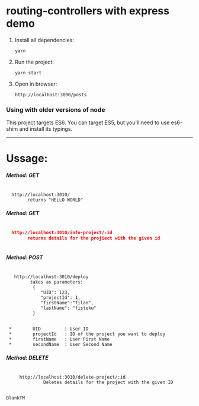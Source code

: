 # routing-controllers with express demo

1. Install all dependencies:

    `yarn`
    
2. Run the project:

    `yarn start`

3. Open in browser:
 
    `http://localhost:3000/posts`

### Using with older versions of node

This project targets ES6. 
You can target ES5, but you'll need to use es6-shim and install its typings.


__________________________________________________________________________

# Ussage: 


##### Method: GET
```json5

  http://localhost:3010/ 
        returns "HELLO WORLD"

```
##### Method: GET
```json

  http://localhost:3010/info-project/:id
        returns details for the projiect with the given id
    
   ``` 
   
   ##### Method: POST
   ```json5

      http://localhost:3010/deploy
            takes as parameters:
             {
                "UID": 123,               
                "projectId": 1,           
                "firstName":"filan",     
                "lastName": "fisteku"        
             }
    
    
    *        UID         : User ID 
    *        projectId   : ID of the project you want to deploy
    *        firstName   : User First Name
    *        secondName  : User Second Name

```
##### Method: DELETE
```json5

     http://localhost:3010/delete-project/:id
              Deletes details for the project with the given ID
             

```


`BlankTM`